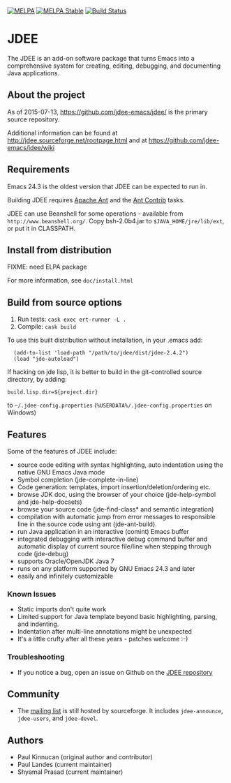 [![MELPA](http://melpa.org/packages/jdee-badge.svg)](http://melpa.org/#/jdee)
[![MELPA Stable](http://stable.melpa.org/packages/jdee-badge.svg)](http://stable.melpa.org/#/jdee)
[![Build Status](https://travis-ci.org/jdee-emacs/jdee.png?branch=master)](https://travis-ci.org/jdee-emacs/jdee)

# JDEE

The JDEE is an add-on software package that turns Emacs into a
comprehensive system for creating, editing, debugging, and documenting
Java applications.

## About the project

As of 2015-07-13, https://github.com/jdee-emacs/jdee/ is the primary source repository.

Additional information can be found at http://jdee.sourceforge.net/rootpage.html and at https://github.com/jdee-emacs/jdee/wiki

## Requirements

Emacs 24.3 is the oldest version that JDEE can be expected to run in.

Building JDEE requires [Apache Ant](https://ant.apache.org/bindownload.cgi) and
the [Ant Contrib](http://ant-contrib.sourceforge.net/) tasks.

JDEE can use Beanshell for some operations - available from
```http://www.beanshell.org/```. Copy bsh-2.0b4.jar to
```$JAVA_HOME/jre/lib/ext```, or put it in CLASSPATH.

## Install from distribution

FIXME: need ELPA package

For more information, see ```doc/install.html```

## Build from source options

1. Run tests: ```cask exec ert-runner -L .```
2. Compile: ```cask build```

To use this built distribution without installation, in your .emacs add:
```emacs-lisp
  (add-to-list 'load-path "/path/to/jdee/dist/jdee-2.4.2")
  (load "jde-autoload")
```

If hacking on jde lisp, it is better to build in the git-controlled
source directory, by adding:

```
build.lisp.dir=${project.dir}
```

to ```~/.jdee-config.properties``` (```%USERDATA%/.jdee-config.properties``` on Windows)

## Features

Some of the features of JDEE include:

- source code editing with syntax highlighting, auto indentation using the
  native GNU Emacs Java mode
- Symbol completion (jde-complete-in-line)
- Code generation: templates, import insertion/deletion/ordering
  etc.
- browse JDK doc, using the browser of your choice (jde-help-symbol and
  jde-help-docsets)
- browse your source code (jde-find-class* and semantic integration)
- compilation with automatic jump from error messages to responsible line in the
  source code using ant (jde-ant-build).
- run Java application in an interactive (comint) Emacs buffer
- integrated debugging with interactive debug command buffer and automatic
  display of current source file/line when stepping through code (jde-debug)
- supports Oracle/OpenJDK Java 7
- runs on any platform supported by GNU Emacs 24.3 and later
- easily and infinitely customizable

### Known Issues

- Static imports don't quite work
- Limited support for Java template beyond basic highlighting, parsing, and
  indenting.
- Indentation after multi-line annotations might be unexpected
- It's a little crufty after all these years - patches welcome :-)

### Troubleshooting

- If you notice a bug, open an issue on Github on the
  [JDEE repository](https://github.com/jdee-emacs/jdee)

## Community

- The [mailing list](http://sourceforge.net/p/jdee/mailman/) is still hosted by
  sourceforge. It includes `jdee-announce`, `jdee-users`, and `jdee-devel`.

## Authors

- Paul Kinnucan (original author and contributor)
- Paul Landes (current maintainer)
- Shyamal Prasad (current maintainer)
